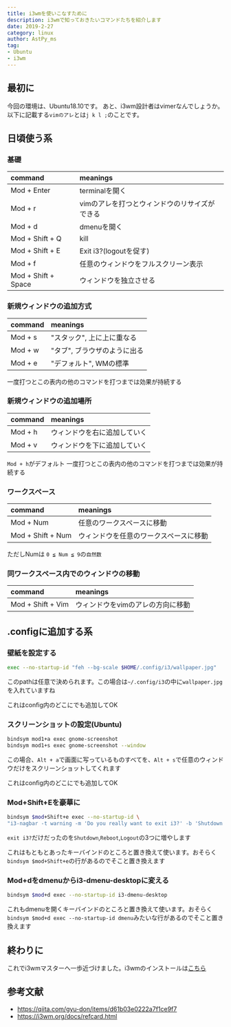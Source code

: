 ```yaml
---
title: i3wmを使いこなすために
description: i3wmで知っておきたいコマンドたちを紹介します
date: 2019-2-27
category: linux
author: AstPy_ms
tag:
- Ubuntu
- i3wm
---
```


## 最初に

今回の環境は、Ubuntu18.10です。
あと、i3wm設計者はvimerなんでしょうか。以下に記載する`vimのアレ`とは`j k l ;`のことです。

## 日頃使う系

### 基礎

| command | meanings |
| :------ | :------- |
| Mod + Enter | terminalを開く |
| Mod + r | vimのアレを打つとウィンドウのリサイズができる |
| Mod + d | dmenuを開く |
| Mod + Shift + Q | kill |
| Mod + Shift + E | Exit i3?(logoutを促す) |
| Mod + f | 任意のウィンドウをフルスクリーン表示 |
| Mod + Shift + Space | ウィンドウを独立させる | 

### 新規ウィンドウの追加方式

| command | meanings |
| :------ | :------- |
| Mod + s | "スタック", 上に上に重なる |
| Mod + w | "タブ", ブラウザのように出る |
| Mod + e | "デフォルト", WMの標準 |

一度打つとこの表内の他のコマンドを打つまでは効果が持続する

### 新規ウィンドウの追加場所

| command | meanings |
| :------ | :------- |
| Mod + h | ウィンドウを右に追加していく |
| Mod + v | ウィンドウを下に追加していく |

`Mod + h`がデフォルト
一度打つとこの表内の他のコマンドを打つまでは効果が持続する

### ワークスペース

| command | meanings |
| :------ | :------- |
| Mod + Num | 任意のワークスペースに移動 |
| Mod + Shift + Num | ウィンドウを任意のワークスペースに移動 |

ただしNumは `0 ≦ Num ≦ 9`の`自然数`

### 同ワークスペース内でのウィンドウの移動

| command | meanings |
| :------ | :------- |
| Mod + Shift + Vim | ウィンドウをvimのアレの方向に移動 |

## .configに追加する系

### 壁紙を設定する

```bash
exec --no-startup-id "feh --bg-scale $HOME/.config/i3/wallpaper.jpg"
```

このpathは任意で決められます。この場合は`~/.config/i3`の中に`wallpaper.jpg`を入れていますね

これはconfig内のどこにでも追加してOK

### スクリーンショットの設定(Ubuntu)

```bash
bindsym mod1+a exec gnome-screenshot
bindsym mod1+s exec gnome-screenshot --window
```

この場合、`Alt + a`で画面に写っているものすべてを、`Alt + s`で任意のウィンドウだけをスクリーンショットしてくれます

これはconfig内のどこにでも追加してOK

### Mod+Shift+Eを豪華に

```bash
bindsym $mod+Shift+e exec --no-startup-id \
"i3-nagbar -t warning -m 'Do you really want to exit i3?' -b 'Shutdown' 'systemctl poweroff' -b 'Reboot' 'systemctl reboot' -b 'Logout' 'i3-msg exit'"
```
`exit i3?`だけだったのを`Shutdown`,`Reboot`,`Logout`の3つに増やします

これはもともとあったキーバインドのところと置き換えて使います。おそらく`bindsym $mod+Shift+e`の行があるのでそこと置き換えます

### Mod+dをdmenuからi3-dmenu-desktopに変える

```bash
bindsym $mod+d exec --no-startup-id i3-dmenu-desktop
```

これもdmenuを開くキーバインドのところと置き換えて使います。おそらく`bindsym $mod+d exec --no-startup-id dmenu`みたいな行があるのでそこと置き換えます

## 終わりに

これでi3wmマスターへ一歩近づけました。i3wmのインストールは[こちら](https://students-tech.blog/post/i3setting.html)

## 参考文献
- https://qiita.com/gyu-don/items/d61b03e0222a7f1ce9f7
- https://i3wm.org/docs/refcard.html
